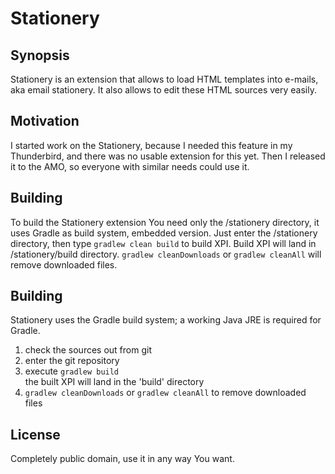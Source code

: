 # Stationery
## Synopsis
Stationery is an extension that allows to load HTML templates into e-mails, aka email stationery. It also allows to edit
these HTML sources very easily.

## Motivation
I started work on the Stationery, because I needed this feature in my Thunderbird, and there was no usable extension for
this yet. Then I released it to the AMO, so everyone with similar needs could use it.

## Building
To build the Stationery extension You need only the /stationery directory, it uses Gradle as build system, embedded
version. Just enter the /stationery directory, then type `gradlew clean build` to build XPI. Build XPI will land in
/stationery/build directory. `gradlew cleanDownloads` or `gradlew cleanAll` will remove downloaded files.

## Building
Stationery uses the Gradle build system; a working Java JRE is required for Gradle.

 1. check the sources out from git
 2. enter the git repository
 3. execute `gradlew build`  
    the built XPI will land in the 'build' directory
 4. `gradlew cleanDownloads` or `gradlew cleanAll` to remove downloaded files

## License
Completely public domain, use it in any way You want.
